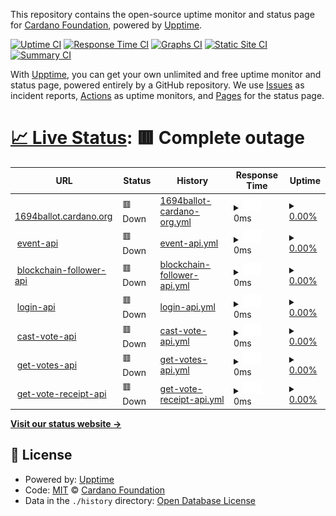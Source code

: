 This repository contains the open-source uptime monitor and status page for [Cardano Foundation](https://cardanofoundation.org), powered by [Upptime](https://github.com/upptime/upptime).

[![Uptime CI](https://github.com/cardano-foundation/cf-summit-evoting-status/workflows/Uptime%20CI/badge.svg)](https://github.com/cardano-foundation/cf-summit-evoting-status/actions?query=workflow%3A%22Uptime+CI%22)
[![Response Time CI](https://github.com/cardano-foundation/cf-summit-evoting-status/workflows/Response%20Time%20CI/badge.svg)](https://github.com/cardano-foundation/cf-summit-evoting-status/actions?query=workflow%3A%22Response+Time+CI%22)
[![Graphs CI](https://github.com/cardano-foundation/cf-summit-evoting-status/workflows/Graphs%20CI/badge.svg)](https://github.com/cardano-foundation/cf-summit-evoting-status/actions?query=workflow%3A%22Graphs+CI%22)
[![Static Site CI](https://github.com/cardano-foundation/cf-summit-evoting-status/workflows/Static%20Site%20CI/badge.svg)](https://github.com/cardano-foundation/cf-summit-evoting-status/actions?query=workflow%3A%22Static+Site+CI%22)
[![Summary CI](https://github.com/cardano-foundation/cf-summit-evoting-status/workflows/Summary%20CI/badge.svg)](https://github.com/cardano-foundation/cf-summit-evoting-status/actions?query=workflow%3A%22Summary+CI%22)

With [Upptime](https://upptime.js.org), you can get your own unlimited and free uptime monitor and status page, powered entirely by a GitHub repository. We use [Issues](https://github.com/cardano-foundation/cf-summit-evoting-status/issues) as incident reports, [Actions](https://github.com/cardano-foundation/cf-summit-evoting-status/actions) as uptime monitors, and [Pages](https://status.voting.summit.cardano.org) for the status page.

# [📈 Live Status](https://status.voting.summit.cardano.org): <!--live status--> **🟥 Complete outage**

<!--start: status pages-->
<!-- This summary is generated by Upptime (https://github.com/upptime/upptime) -->
<!-- Do not edit this manually, your changes will be overwritten -->
<!-- prettier-ignore -->
| URL | Status | History | Response Time | Uptime |
| --- | ------ | ------- | ------------- | ------ |
| <img alt="" src="https://icons.duckduckgo.com/ip3/1694ballot.cardano.org.ico" height="13"> [1694ballot.cardano.org](https://1694ballot.cardano.org/) | 🟥 Down | [1694ballot-cardano-org.yml](https://github.com/cardano-foundation/cf-cip1694-ballot-status/commits/HEAD/history/1694ballot-cardano-org.yml) | <details><summary><img alt="Response time graph" src="./graphs/1694ballot-cardano-org/response-time-week.png" height="20"> 0ms</summary><br><a href="https://status.1694ballot.cardano.org/history/1694ballot-cardano-org"><img alt="Response time 0" src="https://img.shields.io/endpoint?url=https%3A%2F%2Fraw.githubusercontent.com%2Fcardano-foundation%2Fcf-cip1694-ballot-status%2FHEAD%2Fapi%2F1694ballot-cardano-org%2Fresponse-time.json"></a><br><a href="https://status.1694ballot.cardano.org/history/1694ballot-cardano-org"><img alt="24-hour response time 0" src="https://img.shields.io/endpoint?url=https%3A%2F%2Fraw.githubusercontent.com%2Fcardano-foundation%2Fcf-cip1694-ballot-status%2FHEAD%2Fapi%2F1694ballot-cardano-org%2Fresponse-time-day.json"></a><br><a href="https://status.1694ballot.cardano.org/history/1694ballot-cardano-org"><img alt="7-day response time 0" src="https://img.shields.io/endpoint?url=https%3A%2F%2Fraw.githubusercontent.com%2Fcardano-foundation%2Fcf-cip1694-ballot-status%2FHEAD%2Fapi%2F1694ballot-cardano-org%2Fresponse-time-week.json"></a><br><a href="https://status.1694ballot.cardano.org/history/1694ballot-cardano-org"><img alt="30-day response time 0" src="https://img.shields.io/endpoint?url=https%3A%2F%2Fraw.githubusercontent.com%2Fcardano-foundation%2Fcf-cip1694-ballot-status%2FHEAD%2Fapi%2F1694ballot-cardano-org%2Fresponse-time-month.json"></a><br><a href="https://status.1694ballot.cardano.org/history/1694ballot-cardano-org"><img alt="1-year response time 0" src="https://img.shields.io/endpoint?url=https%3A%2F%2Fraw.githubusercontent.com%2Fcardano-foundation%2Fcf-cip1694-ballot-status%2FHEAD%2Fapi%2F1694ballot-cardano-org%2Fresponse-time-year.json"></a></details> | <details><summary><a href="https://status.1694ballot.cardano.org/history/1694ballot-cardano-org">0.00%</a></summary><a href="https://status.1694ballot.cardano.org/history/1694ballot-cardano-org"><img alt="All-time uptime 13.94%" src="https://img.shields.io/endpoint?url=https%3A%2F%2Fraw.githubusercontent.com%2Fcardano-foundation%2Fcf-cip1694-ballot-status%2FHEAD%2Fapi%2F1694ballot-cardano-org%2Fuptime.json"></a><br><a href="https://status.1694ballot.cardano.org/history/1694ballot-cardano-org"><img alt="24-hour uptime 0.00%" src="https://img.shields.io/endpoint?url=https%3A%2F%2Fraw.githubusercontent.com%2Fcardano-foundation%2Fcf-cip1694-ballot-status%2FHEAD%2Fapi%2F1694ballot-cardano-org%2Fuptime-day.json"></a><br><a href="https://status.1694ballot.cardano.org/history/1694ballot-cardano-org"><img alt="7-day uptime 0.00%" src="https://img.shields.io/endpoint?url=https%3A%2F%2Fraw.githubusercontent.com%2Fcardano-foundation%2Fcf-cip1694-ballot-status%2FHEAD%2Fapi%2F1694ballot-cardano-org%2Fuptime-week.json"></a><br><a href="https://status.1694ballot.cardano.org/history/1694ballot-cardano-org"><img alt="30-day uptime 1.38%" src="https://img.shields.io/endpoint?url=https%3A%2F%2Fraw.githubusercontent.com%2Fcardano-foundation%2Fcf-cip1694-ballot-status%2FHEAD%2Fapi%2F1694ballot-cardano-org%2Fuptime-month.json"></a><br><a href="https://status.1694ballot.cardano.org/history/1694ballot-cardano-org"><img alt="1-year uptime 0.00%" src="https://img.shields.io/endpoint?url=https%3A%2F%2Fraw.githubusercontent.com%2Fcardano-foundation%2Fcf-cip1694-ballot-status%2FHEAD%2Fapi%2F1694ballot-cardano-org%2Fuptime-year.json"></a></details>
| <img alt="" src="https://icons.duckduckgo.com/ip3/follower-api.1694ballot.cardano.org.ico" height="13"> [event-api](https://follower-api.1694ballot.cardano.org/api/reference/event/CIP-1694_Pre_Ratification) | 🟥 Down | [event-api.yml](https://github.com/cardano-foundation/cf-cip1694-ballot-status/commits/HEAD/history/event-api.yml) | <details><summary><img alt="Response time graph" src="./graphs/event-api/response-time-week.png" height="20"> 0ms</summary><br><a href="https://status.1694ballot.cardano.org/history/event-api"><img alt="Response time 0" src="https://img.shields.io/endpoint?url=https%3A%2F%2Fraw.githubusercontent.com%2Fcardano-foundation%2Fcf-cip1694-ballot-status%2FHEAD%2Fapi%2Fevent-api%2Fresponse-time.json"></a><br><a href="https://status.1694ballot.cardano.org/history/event-api"><img alt="24-hour response time 0" src="https://img.shields.io/endpoint?url=https%3A%2F%2Fraw.githubusercontent.com%2Fcardano-foundation%2Fcf-cip1694-ballot-status%2FHEAD%2Fapi%2Fevent-api%2Fresponse-time-day.json"></a><br><a href="https://status.1694ballot.cardano.org/history/event-api"><img alt="7-day response time 0" src="https://img.shields.io/endpoint?url=https%3A%2F%2Fraw.githubusercontent.com%2Fcardano-foundation%2Fcf-cip1694-ballot-status%2FHEAD%2Fapi%2Fevent-api%2Fresponse-time-week.json"></a><br><a href="https://status.1694ballot.cardano.org/history/event-api"><img alt="30-day response time 0" src="https://img.shields.io/endpoint?url=https%3A%2F%2Fraw.githubusercontent.com%2Fcardano-foundation%2Fcf-cip1694-ballot-status%2FHEAD%2Fapi%2Fevent-api%2Fresponse-time-month.json"></a><br><a href="https://status.1694ballot.cardano.org/history/event-api"><img alt="1-year response time 0" src="https://img.shields.io/endpoint?url=https%3A%2F%2Fraw.githubusercontent.com%2Fcardano-foundation%2Fcf-cip1694-ballot-status%2FHEAD%2Fapi%2Fevent-api%2Fresponse-time-year.json"></a></details> | <details><summary><a href="https://status.1694ballot.cardano.org/history/event-api">0.00%</a></summary><a href="https://status.1694ballot.cardano.org/history/event-api"><img alt="All-time uptime 13.99%" src="https://img.shields.io/endpoint?url=https%3A%2F%2Fraw.githubusercontent.com%2Fcardano-foundation%2Fcf-cip1694-ballot-status%2FHEAD%2Fapi%2Fevent-api%2Fuptime.json"></a><br><a href="https://status.1694ballot.cardano.org/history/event-api"><img alt="24-hour uptime 0.00%" src="https://img.shields.io/endpoint?url=https%3A%2F%2Fraw.githubusercontent.com%2Fcardano-foundation%2Fcf-cip1694-ballot-status%2FHEAD%2Fapi%2Fevent-api%2Fuptime-day.json"></a><br><a href="https://status.1694ballot.cardano.org/history/event-api"><img alt="7-day uptime 0.00%" src="https://img.shields.io/endpoint?url=https%3A%2F%2Fraw.githubusercontent.com%2Fcardano-foundation%2Fcf-cip1694-ballot-status%2FHEAD%2Fapi%2Fevent-api%2Fuptime-week.json"></a><br><a href="https://status.1694ballot.cardano.org/history/event-api"><img alt="30-day uptime 1.38%" src="https://img.shields.io/endpoint?url=https%3A%2F%2Fraw.githubusercontent.com%2Fcardano-foundation%2Fcf-cip1694-ballot-status%2FHEAD%2Fapi%2Fevent-api%2Fuptime-month.json"></a><br><a href="https://status.1694ballot.cardano.org/history/event-api"><img alt="1-year uptime 0.00%" src="https://img.shields.io/endpoint?url=https%3A%2F%2Fraw.githubusercontent.com%2Fcardano-foundation%2Fcf-cip1694-ballot-status%2FHEAD%2Fapi%2Fevent-api%2Fuptime-year.json"></a></details>
| <img alt="" src="https://icons.duckduckgo.com/ip3/follower-api.1694ballot.cardano.org.ico" height="13"> [blockchain-follower-api](https://follower-api.1694ballot.cardano.org/api/blockchain/tip) | 🟥 Down | [blockchain-follower-api.yml](https://github.com/cardano-foundation/cf-cip1694-ballot-status/commits/HEAD/history/blockchain-follower-api.yml) | <details><summary><img alt="Response time graph" src="./graphs/blockchain-follower-api/response-time-week.png" height="20"> 0ms</summary><br><a href="https://status.1694ballot.cardano.org/history/blockchain-follower-api"><img alt="Response time 0" src="https://img.shields.io/endpoint?url=https%3A%2F%2Fraw.githubusercontent.com%2Fcardano-foundation%2Fcf-cip1694-ballot-status%2FHEAD%2Fapi%2Fblockchain-follower-api%2Fresponse-time.json"></a><br><a href="https://status.1694ballot.cardano.org/history/blockchain-follower-api"><img alt="24-hour response time 0" src="https://img.shields.io/endpoint?url=https%3A%2F%2Fraw.githubusercontent.com%2Fcardano-foundation%2Fcf-cip1694-ballot-status%2FHEAD%2Fapi%2Fblockchain-follower-api%2Fresponse-time-day.json"></a><br><a href="https://status.1694ballot.cardano.org/history/blockchain-follower-api"><img alt="7-day response time 0" src="https://img.shields.io/endpoint?url=https%3A%2F%2Fraw.githubusercontent.com%2Fcardano-foundation%2Fcf-cip1694-ballot-status%2FHEAD%2Fapi%2Fblockchain-follower-api%2Fresponse-time-week.json"></a><br><a href="https://status.1694ballot.cardano.org/history/blockchain-follower-api"><img alt="30-day response time 0" src="https://img.shields.io/endpoint?url=https%3A%2F%2Fraw.githubusercontent.com%2Fcardano-foundation%2Fcf-cip1694-ballot-status%2FHEAD%2Fapi%2Fblockchain-follower-api%2Fresponse-time-month.json"></a><br><a href="https://status.1694ballot.cardano.org/history/blockchain-follower-api"><img alt="1-year response time 0" src="https://img.shields.io/endpoint?url=https%3A%2F%2Fraw.githubusercontent.com%2Fcardano-foundation%2Fcf-cip1694-ballot-status%2FHEAD%2Fapi%2Fblockchain-follower-api%2Fresponse-time-year.json"></a></details> | <details><summary><a href="https://status.1694ballot.cardano.org/history/blockchain-follower-api">0.00%</a></summary><a href="https://status.1694ballot.cardano.org/history/blockchain-follower-api"><img alt="All-time uptime 14.06%" src="https://img.shields.io/endpoint?url=https%3A%2F%2Fraw.githubusercontent.com%2Fcardano-foundation%2Fcf-cip1694-ballot-status%2FHEAD%2Fapi%2Fblockchain-follower-api%2Fuptime.json"></a><br><a href="https://status.1694ballot.cardano.org/history/blockchain-follower-api"><img alt="24-hour uptime 0.00%" src="https://img.shields.io/endpoint?url=https%3A%2F%2Fraw.githubusercontent.com%2Fcardano-foundation%2Fcf-cip1694-ballot-status%2FHEAD%2Fapi%2Fblockchain-follower-api%2Fuptime-day.json"></a><br><a href="https://status.1694ballot.cardano.org/history/blockchain-follower-api"><img alt="7-day uptime 0.00%" src="https://img.shields.io/endpoint?url=https%3A%2F%2Fraw.githubusercontent.com%2Fcardano-foundation%2Fcf-cip1694-ballot-status%2FHEAD%2Fapi%2Fblockchain-follower-api%2Fuptime-week.json"></a><br><a href="https://status.1694ballot.cardano.org/history/blockchain-follower-api"><img alt="30-day uptime 1.38%" src="https://img.shields.io/endpoint?url=https%3A%2F%2Fraw.githubusercontent.com%2Fcardano-foundation%2Fcf-cip1694-ballot-status%2FHEAD%2Fapi%2Fblockchain-follower-api%2Fuptime-month.json"></a><br><a href="https://status.1694ballot.cardano.org/history/blockchain-follower-api"><img alt="1-year uptime 0.00%" src="https://img.shields.io/endpoint?url=https%3A%2F%2Fraw.githubusercontent.com%2Fcardano-foundation%2Fcf-cip1694-ballot-status%2FHEAD%2Fapi%2Fblockchain-follower-api%2Fuptime-year.json"></a></details>
| <img alt="" src="https://icons.duckduckgo.com/ip3/api.1694ballot.cardano.org.ico" height="13"> [login-api](http://api.1694ballot.cardano.org/api/auth/login) | 🟥 Down | [login-api.yml](https://github.com/cardano-foundation/cf-cip1694-ballot-status/commits/HEAD/history/login-api.yml) | <details><summary><img alt="Response time graph" src="./graphs/login-api/response-time-week.png" height="20"> 0ms</summary><br><a href="https://status.1694ballot.cardano.org/history/login-api"><img alt="Response time 0" src="https://img.shields.io/endpoint?url=https%3A%2F%2Fraw.githubusercontent.com%2Fcardano-foundation%2Fcf-cip1694-ballot-status%2FHEAD%2Fapi%2Flogin-api%2Fresponse-time.json"></a><br><a href="https://status.1694ballot.cardano.org/history/login-api"><img alt="24-hour response time 0" src="https://img.shields.io/endpoint?url=https%3A%2F%2Fraw.githubusercontent.com%2Fcardano-foundation%2Fcf-cip1694-ballot-status%2FHEAD%2Fapi%2Flogin-api%2Fresponse-time-day.json"></a><br><a href="https://status.1694ballot.cardano.org/history/login-api"><img alt="7-day response time 0" src="https://img.shields.io/endpoint?url=https%3A%2F%2Fraw.githubusercontent.com%2Fcardano-foundation%2Fcf-cip1694-ballot-status%2FHEAD%2Fapi%2Flogin-api%2Fresponse-time-week.json"></a><br><a href="https://status.1694ballot.cardano.org/history/login-api"><img alt="30-day response time 0" src="https://img.shields.io/endpoint?url=https%3A%2F%2Fraw.githubusercontent.com%2Fcardano-foundation%2Fcf-cip1694-ballot-status%2FHEAD%2Fapi%2Flogin-api%2Fresponse-time-month.json"></a><br><a href="https://status.1694ballot.cardano.org/history/login-api"><img alt="1-year response time 0" src="https://img.shields.io/endpoint?url=https%3A%2F%2Fraw.githubusercontent.com%2Fcardano-foundation%2Fcf-cip1694-ballot-status%2FHEAD%2Fapi%2Flogin-api%2Fresponse-time-year.json"></a></details> | <details><summary><a href="https://status.1694ballot.cardano.org/history/login-api">0.00%</a></summary><a href="https://status.1694ballot.cardano.org/history/login-api"><img alt="All-time uptime 14.07%" src="https://img.shields.io/endpoint?url=https%3A%2F%2Fraw.githubusercontent.com%2Fcardano-foundation%2Fcf-cip1694-ballot-status%2FHEAD%2Fapi%2Flogin-api%2Fuptime.json"></a><br><a href="https://status.1694ballot.cardano.org/history/login-api"><img alt="24-hour uptime 0.00%" src="https://img.shields.io/endpoint?url=https%3A%2F%2Fraw.githubusercontent.com%2Fcardano-foundation%2Fcf-cip1694-ballot-status%2FHEAD%2Fapi%2Flogin-api%2Fuptime-day.json"></a><br><a href="https://status.1694ballot.cardano.org/history/login-api"><img alt="7-day uptime 0.00%" src="https://img.shields.io/endpoint?url=https%3A%2F%2Fraw.githubusercontent.com%2Fcardano-foundation%2Fcf-cip1694-ballot-status%2FHEAD%2Fapi%2Flogin-api%2Fuptime-week.json"></a><br><a href="https://status.1694ballot.cardano.org/history/login-api"><img alt="30-day uptime 1.38%" src="https://img.shields.io/endpoint?url=https%3A%2F%2Fraw.githubusercontent.com%2Fcardano-foundation%2Fcf-cip1694-ballot-status%2FHEAD%2Fapi%2Flogin-api%2Fuptime-month.json"></a><br><a href="https://status.1694ballot.cardano.org/history/login-api"><img alt="1-year uptime 0.00%" src="https://img.shields.io/endpoint?url=https%3A%2F%2Fraw.githubusercontent.com%2Fcardano-foundation%2Fcf-cip1694-ballot-status%2FHEAD%2Fapi%2Flogin-api%2Fuptime-year.json"></a></details>
| <img alt="" src="https://icons.duckduckgo.com/ip3/api.1694ballot.cardano.org.ico" height="13"> [cast-vote-api](http://api.1694ballot.cardano.org/api/vote/cast) | 🟥 Down | [cast-vote-api.yml](https://github.com/cardano-foundation/cf-cip1694-ballot-status/commits/HEAD/history/cast-vote-api.yml) | <details><summary><img alt="Response time graph" src="./graphs/cast-vote-api/response-time-week.png" height="20"> 0ms</summary><br><a href="https://status.1694ballot.cardano.org/history/cast-vote-api"><img alt="Response time 0" src="https://img.shields.io/endpoint?url=https%3A%2F%2Fraw.githubusercontent.com%2Fcardano-foundation%2Fcf-cip1694-ballot-status%2FHEAD%2Fapi%2Fcast-vote-api%2Fresponse-time.json"></a><br><a href="https://status.1694ballot.cardano.org/history/cast-vote-api"><img alt="24-hour response time 0" src="https://img.shields.io/endpoint?url=https%3A%2F%2Fraw.githubusercontent.com%2Fcardano-foundation%2Fcf-cip1694-ballot-status%2FHEAD%2Fapi%2Fcast-vote-api%2Fresponse-time-day.json"></a><br><a href="https://status.1694ballot.cardano.org/history/cast-vote-api"><img alt="7-day response time 0" src="https://img.shields.io/endpoint?url=https%3A%2F%2Fraw.githubusercontent.com%2Fcardano-foundation%2Fcf-cip1694-ballot-status%2FHEAD%2Fapi%2Fcast-vote-api%2Fresponse-time-week.json"></a><br><a href="https://status.1694ballot.cardano.org/history/cast-vote-api"><img alt="30-day response time 0" src="https://img.shields.io/endpoint?url=https%3A%2F%2Fraw.githubusercontent.com%2Fcardano-foundation%2Fcf-cip1694-ballot-status%2FHEAD%2Fapi%2Fcast-vote-api%2Fresponse-time-month.json"></a><br><a href="https://status.1694ballot.cardano.org/history/cast-vote-api"><img alt="1-year response time 0" src="https://img.shields.io/endpoint?url=https%3A%2F%2Fraw.githubusercontent.com%2Fcardano-foundation%2Fcf-cip1694-ballot-status%2FHEAD%2Fapi%2Fcast-vote-api%2Fresponse-time-year.json"></a></details> | <details><summary><a href="https://status.1694ballot.cardano.org/history/cast-vote-api">0.00%</a></summary><a href="https://status.1694ballot.cardano.org/history/cast-vote-api"><img alt="All-time uptime 14.07%" src="https://img.shields.io/endpoint?url=https%3A%2F%2Fraw.githubusercontent.com%2Fcardano-foundation%2Fcf-cip1694-ballot-status%2FHEAD%2Fapi%2Fcast-vote-api%2Fuptime.json"></a><br><a href="https://status.1694ballot.cardano.org/history/cast-vote-api"><img alt="24-hour uptime 0.00%" src="https://img.shields.io/endpoint?url=https%3A%2F%2Fraw.githubusercontent.com%2Fcardano-foundation%2Fcf-cip1694-ballot-status%2FHEAD%2Fapi%2Fcast-vote-api%2Fuptime-day.json"></a><br><a href="https://status.1694ballot.cardano.org/history/cast-vote-api"><img alt="7-day uptime 0.00%" src="https://img.shields.io/endpoint?url=https%3A%2F%2Fraw.githubusercontent.com%2Fcardano-foundation%2Fcf-cip1694-ballot-status%2FHEAD%2Fapi%2Fcast-vote-api%2Fuptime-week.json"></a><br><a href="https://status.1694ballot.cardano.org/history/cast-vote-api"><img alt="30-day uptime 1.38%" src="https://img.shields.io/endpoint?url=https%3A%2F%2Fraw.githubusercontent.com%2Fcardano-foundation%2Fcf-cip1694-ballot-status%2FHEAD%2Fapi%2Fcast-vote-api%2Fuptime-month.json"></a><br><a href="https://status.1694ballot.cardano.org/history/cast-vote-api"><img alt="1-year uptime 0.00%" src="https://img.shields.io/endpoint?url=https%3A%2F%2Fraw.githubusercontent.com%2Fcardano-foundation%2Fcf-cip1694-ballot-status%2FHEAD%2Fapi%2Fcast-vote-api%2Fuptime-year.json"></a></details>
| <img alt="" src="https://icons.duckduckgo.com/ip3/api.1694ballot.cardano.org.ico" height="13"> [get-votes-api](http://api.1694ballot.cardano.org/api/vote/votes/CIP-1694_Pre_Ratification) | 🟥 Down | [get-votes-api.yml](https://github.com/cardano-foundation/cf-cip1694-ballot-status/commits/HEAD/history/get-votes-api.yml) | <details><summary><img alt="Response time graph" src="./graphs/get-votes-api/response-time-week.png" height="20"> 0ms</summary><br><a href="https://status.1694ballot.cardano.org/history/get-votes-api"><img alt="Response time 0" src="https://img.shields.io/endpoint?url=https%3A%2F%2Fraw.githubusercontent.com%2Fcardano-foundation%2Fcf-cip1694-ballot-status%2FHEAD%2Fapi%2Fget-votes-api%2Fresponse-time.json"></a><br><a href="https://status.1694ballot.cardano.org/history/get-votes-api"><img alt="24-hour response time 0" src="https://img.shields.io/endpoint?url=https%3A%2F%2Fraw.githubusercontent.com%2Fcardano-foundation%2Fcf-cip1694-ballot-status%2FHEAD%2Fapi%2Fget-votes-api%2Fresponse-time-day.json"></a><br><a href="https://status.1694ballot.cardano.org/history/get-votes-api"><img alt="7-day response time 0" src="https://img.shields.io/endpoint?url=https%3A%2F%2Fraw.githubusercontent.com%2Fcardano-foundation%2Fcf-cip1694-ballot-status%2FHEAD%2Fapi%2Fget-votes-api%2Fresponse-time-week.json"></a><br><a href="https://status.1694ballot.cardano.org/history/get-votes-api"><img alt="30-day response time 0" src="https://img.shields.io/endpoint?url=https%3A%2F%2Fraw.githubusercontent.com%2Fcardano-foundation%2Fcf-cip1694-ballot-status%2FHEAD%2Fapi%2Fget-votes-api%2Fresponse-time-month.json"></a><br><a href="https://status.1694ballot.cardano.org/history/get-votes-api"><img alt="1-year response time 0" src="https://img.shields.io/endpoint?url=https%3A%2F%2Fraw.githubusercontent.com%2Fcardano-foundation%2Fcf-cip1694-ballot-status%2FHEAD%2Fapi%2Fget-votes-api%2Fresponse-time-year.json"></a></details> | <details><summary><a href="https://status.1694ballot.cardano.org/history/get-votes-api">0.00%</a></summary><a href="https://status.1694ballot.cardano.org/history/get-votes-api"><img alt="All-time uptime 14.07%" src="https://img.shields.io/endpoint?url=https%3A%2F%2Fraw.githubusercontent.com%2Fcardano-foundation%2Fcf-cip1694-ballot-status%2FHEAD%2Fapi%2Fget-votes-api%2Fuptime.json"></a><br><a href="https://status.1694ballot.cardano.org/history/get-votes-api"><img alt="24-hour uptime 0.00%" src="https://img.shields.io/endpoint?url=https%3A%2F%2Fraw.githubusercontent.com%2Fcardano-foundation%2Fcf-cip1694-ballot-status%2FHEAD%2Fapi%2Fget-votes-api%2Fuptime-day.json"></a><br><a href="https://status.1694ballot.cardano.org/history/get-votes-api"><img alt="7-day uptime 0.00%" src="https://img.shields.io/endpoint?url=https%3A%2F%2Fraw.githubusercontent.com%2Fcardano-foundation%2Fcf-cip1694-ballot-status%2FHEAD%2Fapi%2Fget-votes-api%2Fuptime-week.json"></a><br><a href="https://status.1694ballot.cardano.org/history/get-votes-api"><img alt="30-day uptime 1.38%" src="https://img.shields.io/endpoint?url=https%3A%2F%2Fraw.githubusercontent.com%2Fcardano-foundation%2Fcf-cip1694-ballot-status%2FHEAD%2Fapi%2Fget-votes-api%2Fuptime-month.json"></a><br><a href="https://status.1694ballot.cardano.org/history/get-votes-api"><img alt="1-year uptime 0.00%" src="https://img.shields.io/endpoint?url=https%3A%2F%2Fraw.githubusercontent.com%2Fcardano-foundation%2Fcf-cip1694-ballot-status%2FHEAD%2Fapi%2Fget-votes-api%2Fuptime-year.json"></a></details>
| <img alt="" src="https://icons.duckduckgo.com/ip3/api.1694ballot.cardano.org.ico" height="13"> [get-vote-receipt-api](http://api.1694ballot.cardano.org/api/vote/receipt/CIP-1694_Pre_Ratification/CIP1694_APPROVAL) | 🟥 Down | [get-vote-receipt-api.yml](https://github.com/cardano-foundation/cf-cip1694-ballot-status/commits/HEAD/history/get-vote-receipt-api.yml) | <details><summary><img alt="Response time graph" src="./graphs/get-vote-receipt-api/response-time-week.png" height="20"> 0ms</summary><br><a href="https://status.1694ballot.cardano.org/history/get-vote-receipt-api"><img alt="Response time 0" src="https://img.shields.io/endpoint?url=https%3A%2F%2Fraw.githubusercontent.com%2Fcardano-foundation%2Fcf-cip1694-ballot-status%2FHEAD%2Fapi%2Fget-vote-receipt-api%2Fresponse-time.json"></a><br><a href="https://status.1694ballot.cardano.org/history/get-vote-receipt-api"><img alt="24-hour response time 0" src="https://img.shields.io/endpoint?url=https%3A%2F%2Fraw.githubusercontent.com%2Fcardano-foundation%2Fcf-cip1694-ballot-status%2FHEAD%2Fapi%2Fget-vote-receipt-api%2Fresponse-time-day.json"></a><br><a href="https://status.1694ballot.cardano.org/history/get-vote-receipt-api"><img alt="7-day response time 0" src="https://img.shields.io/endpoint?url=https%3A%2F%2Fraw.githubusercontent.com%2Fcardano-foundation%2Fcf-cip1694-ballot-status%2FHEAD%2Fapi%2Fget-vote-receipt-api%2Fresponse-time-week.json"></a><br><a href="https://status.1694ballot.cardano.org/history/get-vote-receipt-api"><img alt="30-day response time 0" src="https://img.shields.io/endpoint?url=https%3A%2F%2Fraw.githubusercontent.com%2Fcardano-foundation%2Fcf-cip1694-ballot-status%2FHEAD%2Fapi%2Fget-vote-receipt-api%2Fresponse-time-month.json"></a><br><a href="https://status.1694ballot.cardano.org/history/get-vote-receipt-api"><img alt="1-year response time 0" src="https://img.shields.io/endpoint?url=https%3A%2F%2Fraw.githubusercontent.com%2Fcardano-foundation%2Fcf-cip1694-ballot-status%2FHEAD%2Fapi%2Fget-vote-receipt-api%2Fresponse-time-year.json"></a></details> | <details><summary><a href="https://status.1694ballot.cardano.org/history/get-vote-receipt-api">0.00%</a></summary><a href="https://status.1694ballot.cardano.org/history/get-vote-receipt-api"><img alt="All-time uptime 14.07%" src="https://img.shields.io/endpoint?url=https%3A%2F%2Fraw.githubusercontent.com%2Fcardano-foundation%2Fcf-cip1694-ballot-status%2FHEAD%2Fapi%2Fget-vote-receipt-api%2Fuptime.json"></a><br><a href="https://status.1694ballot.cardano.org/history/get-vote-receipt-api"><img alt="24-hour uptime 0.00%" src="https://img.shields.io/endpoint?url=https%3A%2F%2Fraw.githubusercontent.com%2Fcardano-foundation%2Fcf-cip1694-ballot-status%2FHEAD%2Fapi%2Fget-vote-receipt-api%2Fuptime-day.json"></a><br><a href="https://status.1694ballot.cardano.org/history/get-vote-receipt-api"><img alt="7-day uptime 0.00%" src="https://img.shields.io/endpoint?url=https%3A%2F%2Fraw.githubusercontent.com%2Fcardano-foundation%2Fcf-cip1694-ballot-status%2FHEAD%2Fapi%2Fget-vote-receipt-api%2Fuptime-week.json"></a><br><a href="https://status.1694ballot.cardano.org/history/get-vote-receipt-api"><img alt="30-day uptime 1.38%" src="https://img.shields.io/endpoint?url=https%3A%2F%2Fraw.githubusercontent.com%2Fcardano-foundation%2Fcf-cip1694-ballot-status%2FHEAD%2Fapi%2Fget-vote-receipt-api%2Fuptime-month.json"></a><br><a href="https://status.1694ballot.cardano.org/history/get-vote-receipt-api"><img alt="1-year uptime 0.00%" src="https://img.shields.io/endpoint?url=https%3A%2F%2Fraw.githubusercontent.com%2Fcardano-foundation%2Fcf-cip1694-ballot-status%2FHEAD%2Fapi%2Fget-vote-receipt-api%2Fuptime-year.json"></a></details>

<!--end: status pages-->

[**Visit our status website →**](https://status.voting.summit.cardano.org)

## 📄 License

- Powered by: [Upptime](https://github.com/upptime/upptime)
- Code: [MIT](./LICENSE) © [Cardano Foundation](https://cardanofoundation.org)
- Data in the `./history` directory: [Open Database License](https://opendatacommons.org/licenses/odbl/1-0/)
